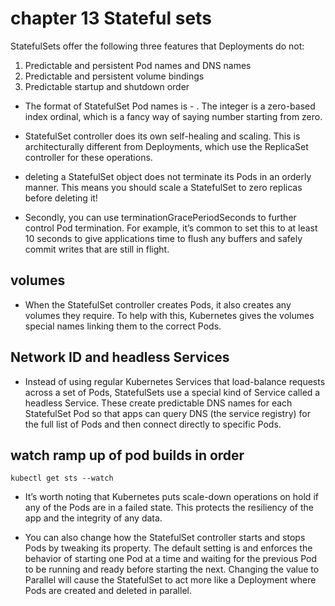 # chapter 13 Stateful sets

StatefulSets offer the following three features that Deployments do not:
1. Predictable and persistent Pod names and DNS names 
2. Predictable and persistent volume bindings
3. Predictable startup and shutdown order

* The format of StatefulSet Pod names is <StatefulSetName>- <Integer>. The integer is a zero-based index ordinal, which is a fancy way of saying number starting from zero.

* StatefulSet controller does its own self-healing and scaling. This is architecturally different from Deployments, which use the ReplicaSet controller for these operations.

* deleting a StatefulSet object does not terminate its Pods in an orderly manner. This means you should scale a StatefulSet to zero replicas before deleting it!

* Secondly, you can use terminationGracePeriodSeconds to further control Pod termination. For example, it’s common to set this to at least 10 seconds to give applications time to flush any buffers and safely commit writes that are still in flight.

## volumes

* When the StatefulSet controller creates Pods, it also creates any volumes they require. To help with this, Kubernetes gives the volumes special names linking them to the correct Pods.

## Network ID and headless Services

* Instead of using regular Kubernetes Services that load-balance requests across a set of Pods, StatefulSets use a special kind of Service called a headless Service. These create predictable DNS names for each StatefulSet Pod so that apps can query DNS (the service registry) for the full list of Pods and then connect directly to specific Pods.

## watch ramp up of pod builds in order
`kubectl get sts --watch`

* It’s worth noting that Kubernetes puts scale-down operations on hold if any of the Pods are in a failed state. This protects the resiliency of the app and the integrity of any data.

* You can also change how the StatefulSet controller starts and stops Pods by tweaking its property. The default setting is   and enforces the behavior of starting one Pod at a time and waiting for the previous Pod to be running and ready before starting the next. Changing the value to Parallel will cause the StatefulSet to act more like a Deployment where Pods are created and deleted in parallel.